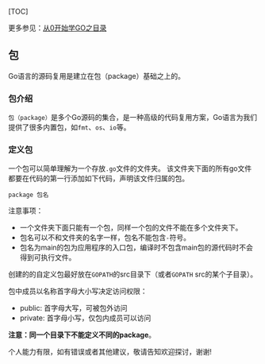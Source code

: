 [TOC]

更多参见：[从0开始学GO之目录](https://blog.csdn.net/leacock1991/article/details/112853343)



## 包

Go语言的源码复用是建立在包（package）基础之上的。

### 包介绍

`包（package）`是多个Go源码的集合，是一种高级的代码复用方案，Go语言为我们提供了很多内置包，如`fmt`、`os`、`io`等。

### 定义包

一个包可以简单理解为一个存放`.go`文件的文件夹。 该文件夹下面的所有go文件都要在代码的第一行添加如下代码，声明该文件归属的包。

```
package 包名
```

注意事项：

- 一个文件夹下面只能有一个包，同样一个包的文件不能在多个文件夹下。
- 包名可以不和文件夹的名字一样，包名不能包含`-`符号。
- 包名为main的包为应用程序的入口包，编译时不包含main包的源代码时不会得到可执行文件。

创建的的自定义包最好放在`GOPATH`的src目录下（或者`GOPATH` src的某个子目录）。

包中成员以名称⾸字母⼤⼩写决定访问权限：

- public: ⾸字母⼤写，可被包外访问
- private: ⾸字母⼩写，仅包内成员可以访问

**注意：同一个目录下不能定义不同的package**。



个人能力有限，如有错误或者其他建议，敬请告知欢迎探讨，谢谢!